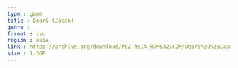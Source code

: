 ```yaml
---
type : game
title : DearS (Japan)
genre : 
format : iso
region : asia
link : https://archive.org/download/PS2-ASIA-ROMS321COM/DearS%20%28Japan%29.7z
size : 1.3GB
---
```

